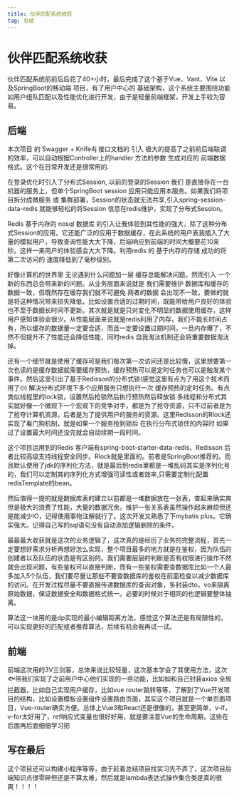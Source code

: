 ```yaml
---
title: 伙伴匹配系统收获
tag: 总结
---
```



#  伙伴匹配系统收获

伙伴匹配系统前前后后花了40+小时，最后完成了这个基于Vue、Vant、Vite 以及SpringBoot的移动端 项目，有了用户中心的 基础架构，这个系统主要围绕功能如用户组队匹配以及性能优化进行开发，由于是轻量前端框架，开发上手较为容易。

## 后端
本次项目 的 Swagger + Knife4j 接口文档的 引入 极大的提高了之前前后端联调的效率，可以自动根据Controller上的handler 方法的参数 生成对应的 前端数据格式。这个在日常开发还是很常用的.

在登录优化时引入了分布式Session, 以前的登录的Session 我们 是直接存在一台机器的服务上，但单个SpringBoot session 应用只能应用本服务。如果我们将项目拆分成微服务 或 集群部署，Session的状态就无法共享,引入spring-session-data-redis 就能够轻松的将Session 信息在redis维护，实现了分布式Session。

Redis 基于内存的 nosql 数据库 的引入让我体验到其性能的强大，除了这种分布式Session的应用，它还能广泛的应用于数据缓存，在此系统的用户表我插入了大量的模拟用户，导致查询性能大大下降，后端响应到前端的时间大概要花10来秒。这样一来用户的体验感会大大下降。利用redis 的 基于内存的存储 成功的将 第二次访问的 速度降低到了毫秒级别。

好像计算机的世界里 无论遇到什么问题加一层 缓存总能解决问题。然而引入 一个新的东西总会带来新的问题。从业务层面来说就是 我们需要维护 数据库和缓存的数据一致，但既然存在缓存我们就不可避免 两者的数据 会出现不一致，要做的就是将这种情况带来损失降低，比如设置合适的过期时间，既能带给用户良好的体验也不至于数据长时间不更新。其次就是就是只对变化不明显的数据使用缓存，这样用户感知体验会很少。从性能层面来说就是redis利用了内存，我们不能长时间占有，所以缓存的数据量一定要合适，而且一定要设置过期时间，一旦内存爆了，不然不但提升不了性能还会降低性能，同时redis 自我淘汰机制还会将重要数据淘汰掉。

还有一个细节就是使用了缓存可是我们每次第一次访问还是比较慢，这里想要第一次也读的是缓存数据就需要缓存预热，缓存预热可以是定时任务也可以是触发某个事件。然后这里引出了基于Redisson的分布式锁(感觉这里有点为了用这个技术而用了🙄) 解决分布式环境下多个应用服务只想执行一次 缓存预热的定时任务。有点类似线程里的lock锁，设置然后抢锁然后执行预热然后释放锁.多线程和分布式其实就好像一个微观下一个宏观下的竞争对手，都是为了抢夺资源，只不过前者是为了抢夺计算机资源，后者是为了提供用户的服务的资源。这里Redisson的Rlock还实现了看门狗机制，就是如果一个服务抢到锁后 在执行分布式锁住的内容时 如果过了设置最大时间还没完就会自动续期一段时间。

这个项目运用到的Redis 客户端有spring-boot-starter-data-redis、Redisson 后者比较高级支持线程安全同步。Rlock就是里面的。前者是SpringBoot推荐的。而且默认使用了jdk的序列化方法，就是最后到redis里都是一堆乱码其实是序列化号的，我们可以定制其的序列化方式增强可读性或者效率,只需要定制化配置redisTemplate的bean。

然后值得一提的就是数据库表的建立以前都是一堆数据放在一张表，查起来确实爽但是极大的浪费了性能，大量的数据冗余。维护一张关系表虽然操作起来麻烦但还是能减少IO，记得使用事物注解就行了。这次开发又熟悉了下mybatis plus。它确实强大。记得自己写的sql语句没有自动添加逻辑删除的条件。


最最最大收获就是这次的业务逻辑了，这次真的是经历了业务的完整流程，首先一定要想好需求分析再想好怎么实现，整个项目最多的地方就是在鉴权，因为队伍的创建者以及队伍的状态是有区别的。我们需要层层的判断是否有权限进行操作不然就会出现问题，有些鉴权可以直接判断，而有一些鉴权需要查数据库比如一个人最多加入5个队伍，我们要尽量让那些不要查数据库的鉴权在前面检查以减少数据库的访问。在开发过程尽量不要直接传递数据库的查询对象，多封装dto，vo来隔离原始数据，保证数据安全和数据格式统一。必要的时候对于相同的也逻辑要整体抽离。

算法这一块用的是dp实现的最小编辑距离方法，感觉这个算法还是有局限性的，可以实现更好的匹配或者推荐算法，后续有机会我再试一试。


## 前端
前端这次用的3V三剑客，总体来说比较轻量，这次基本学会了其使用方法，这次🐟带我们实现了之前用户中心他们实现的一些功能，比如如和自己封装axios 全局拦截器，比如自己实现用户缓存，比如vue router跳转等等，了解到了Vue开发项目的结构，比如设置模板设置组件设置路由页面，其实这个项目就是一个单页面项目，Vue-router确实方便。总体上Vue3和React还是很像的，甚至更简单，v-if，v-for太好用了，ref响应式变量也很好好用，就是要注意Vue的生命周期，这些在后面再后面细细学习把

## 写在最后
这个项目还可以构建小程序等等，由于赶着总结项目找实习先不弄了，这次项目后端知识点很零碎但还是不算太难，然后就是lambda表达式操作集合类是真的很爽！！！！
